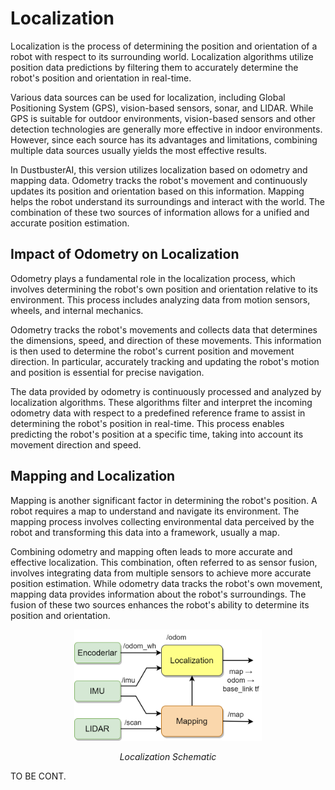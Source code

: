 # Localization

Localization is the process of determining the position and orientation of a robot with respect to its surrounding world. Localization algorithms utilize position data predictions by filtering them to accurately determine the robot's position and orientation in real-time.

Various data sources can be used for localization, including Global Positioning System (GPS), vision-based sensors, sonar, and LIDAR. While GPS is suitable for outdoor environments, vision-based sensors and other detection technologies are generally more effective in indoor environments. However, since each source has its advantages and limitations, combining multiple data sources usually yields the most effective results.

In DustbusterAI, this version utilizes localization based on odometry and mapping data. Odometry tracks the robot's movement and continuously updates its position and orientation based on this information. Mapping helps the robot understand its surroundings and interact with the world. The combination of these two sources of information allows for a unified and accurate position estimation.

## Impact of Odometry on Localization

Odometry plays a fundamental role in the localization process, which involves determining the robot's own position and orientation relative to its environment. This process includes analyzing data from motion sensors, wheels, and internal mechanics.

Odometry tracks the robot's movements and collects data that determines the dimensions, speed, and direction of these movements. This information is then used to determine the robot's current position and movement direction. In particular, accurately tracking and updating the robot's motion and position is essential for precise navigation.

The data provided by odometry is continuously processed and analyzed by localization algorithms. These algorithms filter and interpret the incoming odometry data with respect to a predefined reference frame to assist in determining the robot's position in real-time. This process enables predicting the robot's position at a specific time, taking into account its movement direction and speed.

## Mapping and Localization

Mapping is another significant factor in determining the robot's position. A robot requires a map to understand and navigate its environment. The mapping process involves collecting environmental data perceived by the robot and transforming this data into a framework, usually a map.

Combining odometry and mapping often leads to more accurate and effective localization. This combination, often referred to as sensor fusion, involves integrating data from multiple sensors to achieve more accurate position estimation. While odometry data tracks the robot's own movement, mapping data provides information about the robot's surroundings. The fusion of these two sources enhances the robot's ability to determine its position and orientation.

<p align="center">
    <img width="300" src="Images/localization-schematic.png" alt="Localization Schematic">
</p>
<p align="center"><em>Localization Schematic</em></p>

TO BE CONT.